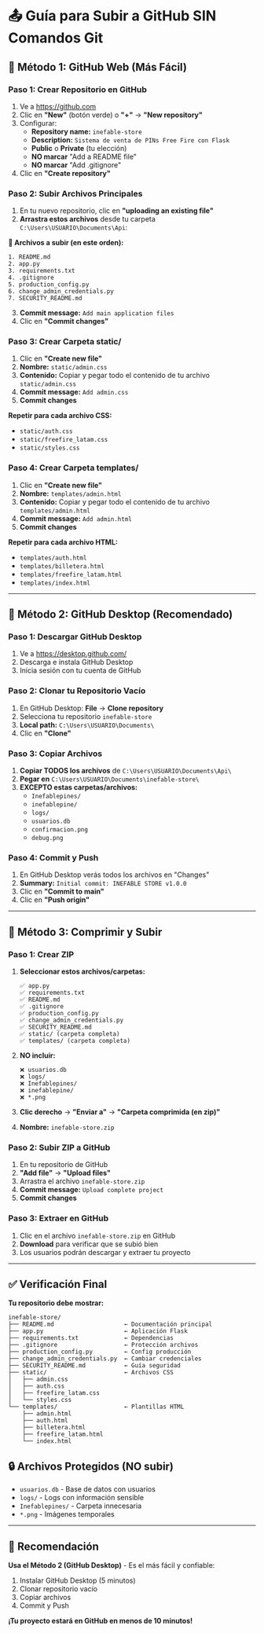 # 📤 Guía para Subir a GitHub SIN Comandos Git

## 🎯 **Método 1: GitHub Web (Más Fácil)**

### **Paso 1: Crear Repositorio en GitHub**
1. Ve a https://github.com
2. Clic en **"New"** (botón verde) o **"+"** → **"New repository"**
3. Configurar:
   - **Repository name:** `inefable-store`
   - **Description:** `Sistema de venta de PINs Free Fire con Flask`
   - **Public** o **Private** (tu elección)
   - **NO marcar** "Add a README file"
   - **NO marcar** "Add .gitignore"
4. Clic en **"Create repository"**

### **Paso 2: Subir Archivos Principales**
1. En tu nuevo repositorio, clic en **"uploading an existing file"**
2. **Arrastra estos archivos** desde tu carpeta `C:\Users\USUARIO\Documents\Api`:

**📁 Archivos a subir (en este orden):**
```
1. README.md
2. app.py
3. requirements.txt
4. .gitignore
5. production_config.py
6. change_admin_credentials.py
7. SECURITY_README.md
```

3. **Commit message:** `Add main application files`
4. Clic en **"Commit changes"**

### **Paso 3: Crear Carpeta static/**
1. Clic en **"Create new file"**
2. **Nombre:** `static/admin.css`
3. **Contenido:** Copiar y pegar todo el contenido de tu archivo `static/admin.css`
4. **Commit message:** `Add admin.css`
5. **Commit changes**

**Repetir para cada archivo CSS:**
- `static/auth.css`
- `static/freefire_latam.css`
- `static/styles.css`

### **Paso 4: Crear Carpeta templates/**
1. Clic en **"Create new file"**
2. **Nombre:** `templates/admin.html`
3. **Contenido:** Copiar y pegar todo el contenido de tu archivo `templates/admin.html`
4. **Commit message:** `Add admin.html`
5. **Commit changes**

**Repetir para cada archivo HTML:**
- `templates/auth.html`
- `templates/billetera.html`
- `templates/freefire_latam.html`
- `templates/index.html`

---

## 🎯 **Método 2: GitHub Desktop (Recomendado)**

### **Paso 1: Descargar GitHub Desktop**
1. Ve a https://desktop.github.com/
2. Descarga e instala GitHub Desktop
3. Inicia sesión con tu cuenta de GitHub

### **Paso 2: Clonar tu Repositorio Vacío**
1. En GitHub Desktop: **File** → **Clone repository**
2. Selecciona tu repositorio `inefable-store`
3. **Local path:** `C:\Users\USUARIO\Documents\`
4. Clic en **"Clone"**

### **Paso 3: Copiar Archivos**
1. **Copiar TODOS los archivos** de `C:\Users\USUARIO\Documents\Api\` 
2. **Pegar en** `C:\Users\USUARIO\Documents\inefable-store\`
3. **EXCEPTO estas carpetas/archivos:**
   - `Inefablepines/`
   - `inefablepine/`
   - `logs/`
   - `usuarios.db`
   - `confirmacion.png`
   - `debug.png`

### **Paso 4: Commit y Push**
1. En GitHub Desktop verás todos los archivos en "Changes"
2. **Summary:** `Initial commit: INEFABLE STORE v1.0.0`
3. Clic en **"Commit to main"**
4. Clic en **"Push origin"**

---

## 🎯 **Método 3: Comprimir y Subir**

### **Paso 1: Crear ZIP**
1. **Seleccionar estos archivos/carpetas:**
   ```
   ✅ app.py
   ✅ requirements.txt
   ✅ README.md
   ✅ .gitignore
   ✅ production_config.py
   ✅ change_admin_credentials.py
   ✅ SECURITY_README.md
   ✅ static/ (carpeta completa)
   ✅ templates/ (carpeta completa)
   ```

2. **NO incluir:**
   ```
   ❌ usuarios.db
   ❌ logs/
   ❌ Inefablepines/
   ❌ inefablepine/
   ❌ *.png
   ```

3. **Clic derecho** → **"Enviar a"** → **"Carpeta comprimida (en zip)"**
4. **Nombre:** `inefable-store.zip`

### **Paso 2: Subir ZIP a GitHub**
1. En tu repositorio de GitHub
2. **"Add file"** → **"Upload files"**
3. Arrastra el archivo `inefable-store.zip`
4. **Commit message:** `Upload complete project`
5. **Commit changes**

### **Paso 3: Extraer en GitHub**
1. Clic en el archivo `inefable-store.zip` en GitHub
2. **Download** para verificar que se subió bien
3. Los usuarios podrán descargar y extraer tu proyecto

---

## ✅ **Verificación Final**

**Tu repositorio debe mostrar:**
```
inefable-store/
├── README.md                    ← Documentación principal
├── app.py                       ← Aplicación Flask
├── requirements.txt             ← Dependencias
├── .gitignore                   ← Protección archivos
├── production_config.py         ← Config producción
├── change_admin_credentials.py  ← Cambiar credenciales
├── SECURITY_README.md           ← Guía seguridad
├── static/                      ← Archivos CSS
│   ├── admin.css
│   ├── auth.css
│   ├── freefire_latam.css
│   └── styles.css
└── templates/                   ← Plantillas HTML
    ├── admin.html
    ├── auth.html
    ├── billetera.html
    ├── freefire_latam.html
    └── index.html
```

## 🔒 **Archivos Protegidos (NO subir)**
- `usuarios.db` - Base de datos con usuarios
- `logs/` - Logs con información sensible
- `Inefablepines/` - Carpeta innecesaria
- `*.png` - Imágenes temporales

---

## 🚀 **Recomendación**

**Usa el Método 2 (GitHub Desktop)** - Es el más fácil y confiable:
1. Instalar GitHub Desktop (5 minutos)
2. Clonar repositorio vacío
3. Copiar archivos
4. Commit y Push

**¡Tu proyecto estará en GitHub en menos de 10 minutos!**
